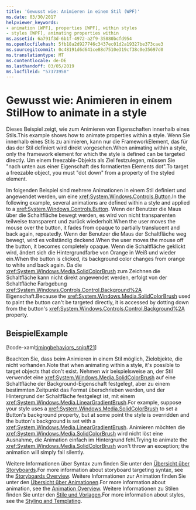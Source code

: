 ```yaml
---
title: 'Gewusst wie: Animieren in einem Stil (WPF)'
ms.date: 03/30/2017
helpviewer_keywords:
- animation [WPF], properties [WPF], within styles
- styles [WPF], animating properties within
ms.assetid: 6a791f3d-6b1f-4972-a2f9-35880bcfd954
ms.openlocfilehash: 5fb18a2d927746c3437ec01d2a19327be373cae3
ms.sourcegitcommit: 0c48191d6d641ce88d7510e319cf38c0e35697d0
ms.translationtype: MT
ms.contentlocale: de-DE
ms.lasthandoff: 03/05/2019
ms.locfileid: "57373958"
---
```

# <a name="how-to-animate-in-a-style"></a><span data-ttu-id="f8dde-102">Gewusst wie: Animieren in einem Stil</span><span class="sxs-lookup"><span data-stu-id="f8dde-102">How to animate in a style</span></span>

<span data-ttu-id="f8dde-103">Dieses Beispiel zeigt, wie zum Animieren von Eigenschaften innerhalb eines Stils.</span><span class="sxs-lookup"><span data-stu-id="f8dde-103">This example shows how to animate properties within a style.</span></span> <span data-ttu-id="f8dde-104">Wenn Sie innerhalb eines Stils zu animieren, kann nur die FrameworkElement, das für das der Stil definiert wird direkt vorgesehen.</span><span class="sxs-lookup"><span data-stu-id="f8dde-104">When animating within a style, only the framework element for which the style is defined can be targeted directly.</span></span> <span data-ttu-id="f8dde-105">Um einem freezable-Objekts als Ziel festzulegen, müssen Sie "nach unten aus einer Eigenschaft des formatierten Elements dot".</span><span class="sxs-lookup"><span data-stu-id="f8dde-105">To target a freezable object, you must "dot down" from a property of the styled element.</span></span>

<span data-ttu-id="f8dde-106">Im folgenden Beispiel sind mehrere Animationen in einem Stil definiert und angewendet werden, um eine <xref:System.Windows.Controls.Button>.</span><span class="sxs-lookup"><span data-stu-id="f8dde-106">In the following example, several animations are defined within a style and applied to a <xref:System.Windows.Controls.Button>.</span></span> <span data-ttu-id="f8dde-107">Wenn der Benutzer die Maus über die Schaltfläche bewegt werden, es wird von nicht transparenten teilweise transparent und zurück wiederholt.</span><span class="sxs-lookup"><span data-stu-id="f8dde-107">When the user moves the mouse over the button, it fades from opaque to partially translucent and back again, repeatedly.</span></span> <span data-ttu-id="f8dde-108">Wenn der Benutzer die Maus der Schaltfläche weg bewegt, wird es vollständig deckend.</span><span class="sxs-lookup"><span data-stu-id="f8dde-108">When the user moves the mouse off the button, it becomes completely opaque.</span></span> <span data-ttu-id="f8dde-109">Wenn die Schaltfläche geklickt wird, ändert sich die Hintergrundfarbe von Orange in Weiß und wieder ein.</span><span class="sxs-lookup"><span data-stu-id="f8dde-109">When the button is clicked, its background color changes from orange to white and back again.</span></span> <span data-ttu-id="f8dde-110">Da die <xref:System.Windows.Media.SolidColorBrush> zum Zeichnen die Schaltfläche kann nicht direkt angewendet werden, erfolgt von der Schaltfläche Farbgebung <xref:System.Windows.Controls.Control.Background%2A> Eigenschaft.</span><span class="sxs-lookup"><span data-stu-id="f8dde-110">Because the <xref:System.Windows.Media.SolidColorBrush> used to paint the button can't be targeted directly, it is accessed by dotting down from the button's <xref:System.Windows.Controls.Control.Background%2A> property.</span></span>

## <a name="example"></a><span data-ttu-id="f8dde-111">Beispiel</span><span class="sxs-lookup"><span data-stu-id="f8dde-111">Example</span></span>

[!code-xaml[timingbehaviors_snip#21](~/samples/snippets/csharp/VS_Snippets_Wpf/timingbehaviors_snip/CSharp/StyleStoryboardsExample.xaml#21)]

<span data-ttu-id="f8dde-112">Beachten Sie, dass beim Animieren in einem Stil möglich, Zielobjekte, die nicht vorhanden.</span><span class="sxs-lookup"><span data-stu-id="f8dde-112">Note that when animating within a style, it's possible to target objects that don't exist.</span></span> <span data-ttu-id="f8dde-113">Nehmen wir beispielsweise an, der Stil verwendet eine <xref:System.Windows.Media.SolidColorBrush> auf eine Schaltfläche der Background-Eigenschaft festgelegt, aber zu einem bestimmten Zeitpunkt das Format überschrieben werden, und der Hintergrund der Schaltfläche festgelegt ist, mit einem <xref:System.Windows.Media.LinearGradientBrush>.</span><span class="sxs-lookup"><span data-stu-id="f8dde-113">For example, suppose your style uses a <xref:System.Windows.Media.SolidColorBrush> to set a Button's background property, but at some point the style is overridden and the button's background is set with a <xref:System.Windows.Media.LinearGradientBrush>.</span></span>  <span data-ttu-id="f8dde-114">Animieren möchten die <xref:System.Windows.Media.SolidColorBrush> wird nicht löst eine Ausnahme, die Animation einfach im Hintergrund fehl.</span><span class="sxs-lookup"><span data-stu-id="f8dde-114">Trying to animate the <xref:System.Windows.Media.SolidColorBrush> won't throw an exception; the animation will simply fail silently.</span></span>

<span data-ttu-id="f8dde-115">Weitere Informationen über Syntax zum finden Sie unter den [Übersicht über Storyboards](storyboards-overview.md).</span><span class="sxs-lookup"><span data-stu-id="f8dde-115">For more information about storyboard targeting syntax, see the [Storyboards Overview](storyboards-overview.md).</span></span> <span data-ttu-id="f8dde-116">Weitere Informationen zur Animation finden Sie unter den [Übersicht über Animationen](animation-overview.md).</span><span class="sxs-lookup"><span data-stu-id="f8dde-116">For more information about animation, see the [Animation Overview](animation-overview.md).</span></span> <span data-ttu-id="f8dde-117">Weitere Informationen zu Stilen finden Sie unter den [Stile und Vorlagen](../controls/styling-and-templating.md).</span><span class="sxs-lookup"><span data-stu-id="f8dde-117">For more information about styles, see the [Styling and Templating](../controls/styling-and-templating.md).</span></span>
